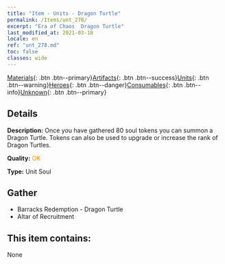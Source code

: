 ```yaml
---
title: "Item - Units - Dragon Turtle"
permalink: /Items/unt_278/
excerpt: "Era of Chaos  Dragon Turtle"
last_modified_at: 2021-03-18
locale: en
ref: "unt_278.md"
toc: false
classes: wide
---
```

 [Materials](/Items/){: .btn .btn--primary}[Artifacts](/Items/Artifacts/){: .btn .btn--success}[Units](/Items/Units/){: .btn .btn--warning}[Heroes](/Items/Heroes/){: .btn .btn--danger}[Consumables](/Items/Consumables/){: .btn .btn--info}[Unknown](/Items/Unknown/){: .btn .btn--primary}

## Details
 **Description:** Once you have gathered 80 soul tokens you can summon a Dragon Turtle. Tokens can also be used to upgrade or increase the rank of Dragon Turtles.

 **Quality:** <span style="color: #FF8C00">OK</span>

 **Type:** Unit Soul

## Gather

*    Barracks Redemption - Dragon Turtle 
*    Altar of Recruitment 

## This item contains:

  None

